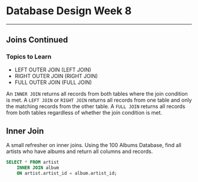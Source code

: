 # Database Design Week 8

***

## Joins Continued

### Topics to Learn

- LEFT OUTER JOIN (LEFT JOIN)
- RIGHT OUTER JOIN (RIGHT JOIN)
- FULL OUTER JOIN (FULL JOIN)

An `INNER JOIN` returns all records from both tables where the join condition is met.
A `LEFT JOIN` or `RIGHT JOIN` returns all records from one table and only the matching records from the other table.
A `FULL JOIN` returns all records from both tables regardless of whether the join condition is met.

## Inner Join

A small refresher on inner joins. 
Using the 100 Albums Database, find all artists who have albums and return all columns and records.

```sql
SELECT * FROM artist
    INNER JOIN album
    ON artist.artist_id = album.artist_id;
```